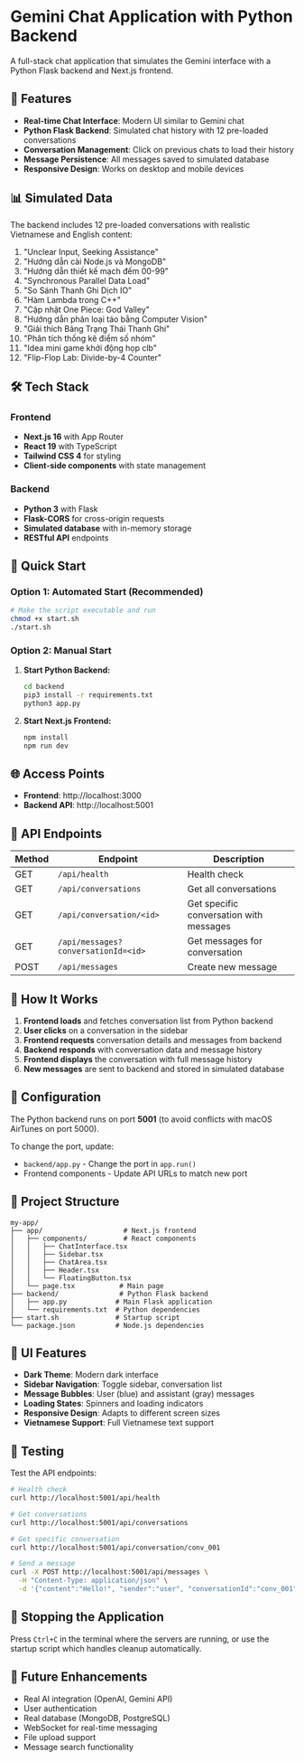 # Gemini Chat Application with Python Backend

A full-stack chat application that simulates the Gemini interface with a Python Flask backend and Next.js frontend.

## 🚀 Features

- **Real-time Chat Interface**: Modern UI similar to Gemini chat
- **Python Flask Backend**: Simulated chat history with 12 pre-loaded conversations
- **Conversation Management**: Click on previous chats to load their history
- **Message Persistence**: All messages saved to simulated database
- **Responsive Design**: Works on desktop and mobile devices

## 📊 Simulated Data

The backend includes 12 pre-loaded conversations with realistic Vietnamese and English content:

1. "Unclear Input, Seeking Assistance"
2. "Hướng dẫn cài Node.js và MongoDB"
3. "Hướng dẫn thiết kế mạch đếm 00-99"
4. "Synchronous Parallel Data Load"
5. "So Sánh Thanh Ghi Dịch IO"
6. "Hàm Lambda trong C++"
7. "Cập nhật One Piece: God Valley"
8. "Hướng dẫn phân loại táo bằng Computer Vision"
9. "Giải thích Bảng Trạng Thái Thanh Ghi"
10. "Phân tích thống kê điểm số nhóm"
11. "Idea mini game khởi động họp clb"
12. "Flip-Flop Lab: Divide-by-4 Counter"

## 🛠️ Tech Stack

### Frontend
- **Next.js 16** with App Router
- **React 19** with TypeScript
- **Tailwind CSS 4** for styling
- **Client-side components** with state management

### Backend
- **Python 3** with Flask
- **Flask-CORS** for cross-origin requests
- **Simulated database** with in-memory storage
- **RESTful API** endpoints

## 🚀 Quick Start

### Option 1: Automated Start (Recommended)
```bash
# Make the script executable and run
chmod +x start.sh
./start.sh
```

### Option 2: Manual Start

1. **Start Python Backend:**
   ```bash
   cd backend
   pip3 install -r requirements.txt
   python3 app.py
   ```

2. **Start Next.js Frontend:**
   ```bash
   npm install
   npm run dev
   ```

## 🌐 Access Points

- **Frontend**: http://localhost:3000
- **Backend API**: http://localhost:5001

## 📡 API Endpoints

| Method | Endpoint | Description |
|--------|----------|-------------|
| GET | `/api/health` | Health check |
| GET | `/api/conversations` | Get all conversations |
| GET | `/api/conversation/<id>` | Get specific conversation with messages |
| GET | `/api/messages?conversationId=<id>` | Get messages for conversation |
| POST | `/api/messages` | Create new message |

## 🎯 How It Works

1. **Frontend loads** and fetches conversation list from Python backend
2. **User clicks** on a conversation in the sidebar
3. **Frontend requests** conversation details and messages from backend
4. **Backend responds** with conversation data and message history
5. **Frontend displays** the conversation with full message history
6. **New messages** are sent to backend and stored in simulated database

## 🔧 Configuration

The Python backend runs on port **5001** (to avoid conflicts with macOS AirTunes on port 5000).

To change the port, update:
- `backend/app.py` - Change the port in `app.run()`
- Frontend components - Update API URLs to match new port

## 📁 Project Structure

```
my-app/
├── app/                    # Next.js frontend
│   ├── components/         # React components
│   │   ├── ChatInterface.tsx
│   │   ├── Sidebar.tsx
│   │   ├── ChatArea.tsx
│   │   ├── Header.tsx
│   │   └── FloatingButton.tsx
│   └── page.tsx           # Main page
├── backend/               # Python Flask backend
│   ├── app.py            # Main Flask application
│   └── requirements.txt  # Python dependencies
├── start.sh              # Startup script
└── package.json          # Node.js dependencies
```

## 🎨 UI Features

- **Dark Theme**: Modern dark interface
- **Sidebar Navigation**: Toggle sidebar, conversation list
- **Message Bubbles**: User (blue) and assistant (gray) messages
- **Loading States**: Spinners and loading indicators
- **Responsive Design**: Adapts to different screen sizes
- **Vietnamese Support**: Full Vietnamese text support

## 🧪 Testing

Test the API endpoints:

```bash
# Health check
curl http://localhost:5001/api/health

# Get conversations
curl http://localhost:5001/api/conversations

# Get specific conversation
curl http://localhost:5001/api/conversation/conv_001

# Send a message
curl -X POST http://localhost:5001/api/messages \
  -H "Content-Type: application/json" \
  -d '{"content":"Hello!", "sender":"user", "conversationId":"conv_001"}'
```

## 🛑 Stopping the Application

Press `Ctrl+C` in the terminal where the servers are running, or use the startup script which handles cleanup automatically.

## 🔮 Future Enhancements

- Real AI integration (OpenAI, Gemini API)
- User authentication
- Real database (MongoDB, PostgreSQL)
- WebSocket for real-time messaging
- File upload support
- Message search functionality
